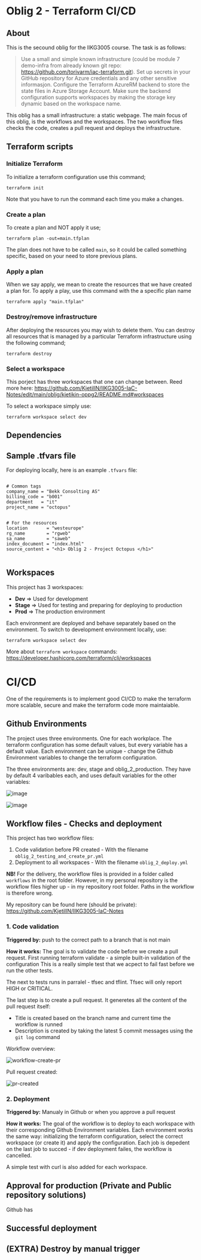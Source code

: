 # Oblig 2 - Terraform CI/CD

## About
This is the secound oblig for the IIKG3005 course. The task is as follows: 

> Use a small and simple known infrastructure (could be module 7 demo-infra from already known git repo: https://github.com/torivarm/iac-terraform.git). Set up secrets in your GitHub repository for Azure credentials and any other sensitive informasjon. Configure the Terraform AzureRM backend to store the state files in Azure Storage Account. Make sure the backend configuration supports workspaces by making the storage key dynamic based on the workspace name.

This oblig has a small infrastructure: a static webpage. The main focus of this oblig, is the workflows and the workspaces. 
The two workflow files checks the code, creates a pull request and deploys the infrastructure. 

## Terraform scripts

### Initialize Terraform 
To initialize a terraform configuration use this command;

```terminal
terraform init
```
Note that you have to run the command each time you make a changes. 

### Create a plan
To create a plan and NOT apply it use;
```terminal
terraform plan -out=main.tfplan
```
The plan does not have to be called `main`, so it could be called something specific, based on your need to store previous plans.

### Apply a plan 
When we say apply, we mean to create the resources that we have created a plan for. To apply a play, use this command with the a specific plan name

```terminal
terraform apply "main.tfplan"
```

### Destroy/remove infrastructure
After deploying the resources you may wish to delete them. You can destroy all resources that is managed by a particular Terraform infrastructure using the following command;

```terminal
terraform destroy
```
### Select a workspace 
This porject has three workspaces that one can change between. Reed more here: 
https://github.com/KjetilIN/IIKG3005-IaC-Notes/edit/main/oblig/kjetikin-oppg2/README.md#workspaces

To select a workspace simply use:
```terminal
terraform workspace select dev
```

## Dependencies

## Sample .tfvars file
For deploying locally, here is an example `.tfvars` file:

```env

# Common tags
company_name = "Bekk Consolting AS"
billing_code = "b001"
department   = "it"
project_name = "octopus"


# For the resources
location       = "westeurope"
rg_name        = "rgweb"
sa_name        = "saweb"
index_document = "index.html"
source_content = "<h1> Oblig 2 - Project Octopus </h1>"


```

## Workspaces 

This project has 3 workspaces:

- **Dev** => Used for development 
- **Stage** => Used for testing and preparing for deploying to production 
- **Prod** => The production environment

Each environment are deployed and behave separately based on the environment. 
To switch to development environment locally, use: 

```terminal
terraform workspace select dev
```

More about `terraform workspace` commands:
https://developer.hashicorp.com/terraform/cli/workspaces 

# CI/CD

One of the requirements is to implement good CI/CD to make the terraform more scalable, secure and make the terraform code more maintaiable.

## Github Environments

The project uses three environments. One for each workplace.
The terraform configuration has some default values, but every variable has a default value. 
Each environment can be unique - change the Github Environment variables to change the terraform configuration. 

The three environments are: dev, stage and oblig_2_production.
They have by default 4 varibables each, and uses default variables for the other variables: 

![image](https://github.com/KjetilIN/IIKG3005-IaC-Notes/assets/66110094/b4fddedd-e2ce-468e-ab69-7bf89a143ec0)

![image](https://github.com/KjetilIN/IIKG3005-IaC-Notes/assets/66110094/dd43f7d8-d1d3-4245-8a64-3f9795c0f6e6)


## Workflow files - Checks and deployment

This project has two workflow files:

1. Code validation before PR created - With the filename `oblig_2_testing_and_create_pr.yml`
2. Deployment to all workspaces - With the filename `oblig_2_deploy.yml `

**NB!** For the delivery, the workflow files is provided in a folder called `workflows` in the root folder.
However, in my personal repository is the workflow files higher up - in my repository root folder.
Paths in the workflow is therefore wrong. 

My repository can be found here (should be private):
https://github.com/KjetilIN/IIKG3005-IaC-Notes 

### 1. Code validation

**Triggered by:** push to the correct path to a branch that is not main

**How it works:** The goal is to validate the code before we create a pull request. 
First running terraform validate - a simple built-in validation of the configuration 
This is a really simple test that we acpect to fail fast before we run the other tests.

The next to tests runs in parralel - tfsec and tflint. Tfsec will only report HIGH or CRITICAL. 

The last step is to create a pull request. It generetes all the content of the pull request itself:
- Title is created based on the branch name and current time the workflow is runned
- Description is created by taking the latest 5 commit messages using the `git log` command

Workflow overview:

![workflow-create-pr](https://github.com/KjetilIN/IIKG3005-IaC-Notes/assets/66110094/5dca31c9-a33e-4d15-a9af-e885dd6e90b7)

Pull request created: 

![pr-created](https://github.com/KjetilIN/IIKG3005-IaC-Notes/assets/66110094/44b9f034-7041-45d2-8d4c-5a610cee184c)


### 2. Deployment

**Triggered by:** Manualy in Github or when you approve a pull request

**How it works:** The goal of the workflow is to deploy to each workspace with their corresponding Github Environment variables.
Each environment works the same way: initializing the terraform configuration, select the correct workspace (or create it) and apply the configuration.
Each job is depedent on the last job to succed - if dev deployment failes, the workflow is cancelled.

A simple test with curl is also added for each workspace. 

## Approval for production (Private and Public repository solutions)

Github has 


## Successful deployment

## (EXTRA) Destroy by manual trigger
